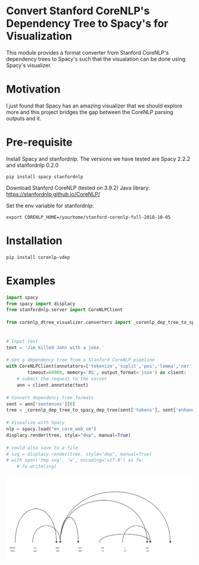 # Convert Stanford CoreNLP's Dependency Tree to Spacy's for Visualization
This module provides a format converter from Stanford CoreNLP's dependency trees to Spacy's such that the visualation can be done using Spacy's visualizer.

# Motivation
I just found that Spacy has an amazing visualizer that we should explore more and this project bridges the gap between the CoreNLP parsing outputs and it.

# Pre-requisite
Install Spacy and stanfordnlp. The versions we have tested are Spacy 2.2.2 and stanfordnlp 0.2.0
```
pip install spacy stanfordnlp
```

Download Stanford CoreNLP (tested on 3.9.2) Java library: https://stanfordnlp.github.io/CoreNLP/

Set the env variable for stanfordnlp:
```
export CORENLP_HOME=/yourhome/stanford-corenlp-full-2018-10-05
```

# Installation
```
pip install corenlp-vdep
```


# Examples

```python
import spacy
from spacy import displacy
from stanfordnlp.server import CoreNLPClient

from corenlp_dtree_visualizer.converters import _corenlp_dep_tree_to_spacy_dep_tree


# Input text
text = 'Jim killed John with a joke.'

# Get a dependency tree from a Stanford CoreNLP pipeline
with CoreNLPClient(annotators=['tokenize','ssplit','pos','lemma','ner','parse','depparse'],
        timeout=60000, memory='8G', output_format='json') as client:
    # submit the request to the server
    ann = client.annotate(text)

# Convert dependency tree formats
sent = ann['sentences'][0]
tree = _corenlp_dep_tree_to_spacy_dep_tree(sent['tokens'], sent['enhancedPlusPlusDependencies'])

# Visualize with Spacy
nlp = spacy.load("en_core_web_sm")
displacy.render(tree, style="dep", manual=True)

# could also save to a file
# svg = displacy.render(tree, style="dep", manual=True)
# with open('tmp.svg', 'w', encoding='utf-8') as fw:
    # fw.write(svg)
```


![svg](./example.svg)
